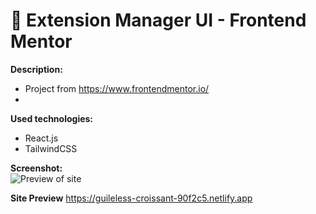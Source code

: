 # 📘 Extension Manager UI - Frontend Mentor

**Description:**
- Project from https://www.frontendmentor.io/
- 
**Used technologies:**
   - React.js
   - TailwindCSS

**Screenshot:**
</br> ![Preview of site](/preview-card-component.png)

**Site Preview**
https://guileless-croissant-90f2c5.netlify.app
